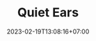 ---
title: "Quiet Ears"
date: 2023-02-19T13:08:16+07:00
draft: false
description : "Experience an inclusive journey with Quiet Ears - Disney Ears for noise-canceling headphones. Handcrafted and customizable, our high-quality ears create a comfortable and magical sensory experience for individuals with sensory disorders. Enhance your favorite Disney moments while providing noise reduction and personalized style. Discover the perfect blend of Disney magic and inclusivity today."
showProductSection: true
---